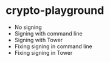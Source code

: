 # crypto-playground

- No signing
- Signing with command line
- Signing with Tower
- Fixing signing in command line
- Fixing signing in Tower

